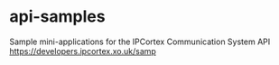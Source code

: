 # api-samples
Sample mini-applications for the IPCortex Communication System API https://developers.ipcortex.xo.uk/samp

